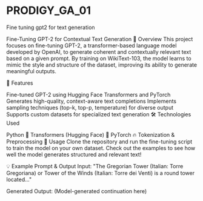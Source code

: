 # PRODIGY_GA_01
Fine tuning gpt2 for text generation


Fine-Tuning GPT-2 for Contextual Text Generation
🚀 Overview
This project focuses on fine-tuning GPT-2, a transformer-based language model developed by OpenAI, to generate coherent and contextually relevant text based on a given prompt. By training on WikiText-103, the model learns to mimic the style and structure of the dataset, improving its ability to generate meaningful outputs.

📌 Features

Fine-tuned GPT-2 using Hugging Face Transformers and PyTorch
Generates high-quality, context-aware text completions
Implements sampling techniques (top-k, top-p, temperature) for diverse output
Supports custom datasets for specialized text generation
🛠 Technologies Used

Python 🐍
Transformers (Hugging Face) 🤗
PyTorch 🔥
Tokenization & Preprocessing
📂 Usage
Clone the repository and run the fine-tuning script to train the model on your own dataset. Check out the examples to see how well the model generates structured and relevant text!

💡 Example Prompt & Output
Input:
"The Gregorian Tower (Italian: Torre Gregoriana) or Tower of the Winds (Italian: Torre dei Venti) is a round tower located..."

Generated Output:
(Model-generated continuation here)
